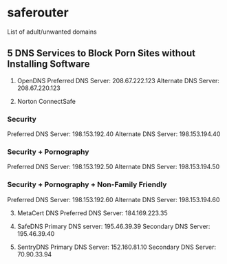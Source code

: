# saferouter
List of adult/unwanted domains

## 5 DNS Services to Block Porn Sites without Installing Software

1. OpenDNS
Preferred DNS Server: 208.67.222.123
Alternate DNS Server: 208.67.220.123

2. Norton ConnectSafe
### Security
Preferred DNS Server: 198.153.192.40
Alternate DNS Server: 198.153.194.40

### Security + Pornography
Preferred DNS Server: 198.153.192.50
Alternate DNS Server: 198.153.194.50

### Security + Pornography + Non-Family Friendly
Preferred DNS Server: 198.153.192.60
Alternate DNS Server: 198.153.194.60

3. MetaCert DNS
Preferred DNS Server: 184.169.223.35

4. SafeDNS
Primary DNS server: 195.46.39.39
Secondary DNS Server: 195.46.39.40

4. SentryDNS
Primary DNS Server: 152.160.81.10
Secondary DNS Server:  70.90.33.94
